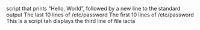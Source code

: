 script that prints “Hello, World”, followed by a new line to the standard output
The last 10 lines of /etc/password
The first 10 lines of /etc/password
This is a script tah displays the third line of file iacta
